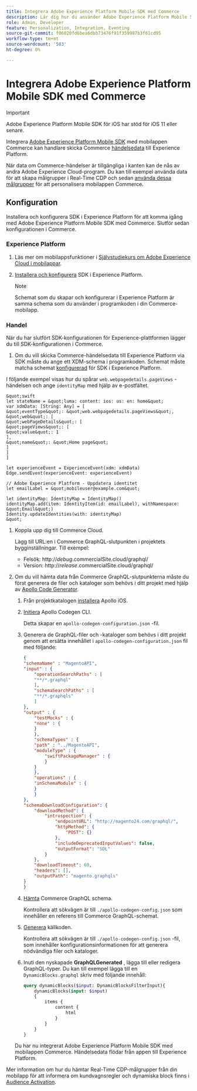 ```yaml
---
title: Integrera Adobe Experience Platform Mobile SDK med Commerce
description: Lär dig hur du använder Adobe Experience Platform Mobile SDK tillsammans med en headless eller anpassad Commerce Store.
role: Admin, Developer
feature: Personalization, Integration, Eventing
source-git-commit: f06020fd6bea6dbb73476f91f359987b3f61cd95
workflow-type: tm+mt
source-wordcount: '583'
ht-degree: 0%

---
```


# Integrera Adobe Experience Platform Mobile SDK med Commerce

>[!IMPORTANT]
>
>Adobe Experience Platform Mobile SDK för iOS har stöd för iOS 11 eller senare.

Integrera [Adobe Experience Platform Mobile SDK](https://developer.adobe.com/client-sdks/documentation/) med mobilappen Commerce kan handlare skicka Commerce  [händelsedata](events.md) till Experience Platform.

När data om Commerce-händelser är tillgängliga i kanten kan de nås av andra Adobe Experience Cloud-program. Du kan till exempel använda data för att skapa målgrupper i Real-Time CDP och sedan [använda dessa målgrupper](https://experienceleague.adobe.com/docs/commerce-admin/customers/audience-activation.html) för att personalisera mobilappen Commerce.

## Konfiguration

Installera och konfigurera SDK i Experience Platform för att komma igång med Adobe Experience Platform Mobile SDK med Commerce. Slutför sedan konfigurationen i Commerce.

### Experience Platform

1. Läs mer om mobilappsfunktioner i [Självstudiekurs om Adobe Experience Cloud i mobilappar](https://experienceleague.adobe.com/docs/platform-learn/implement-mobile-sdk/overview.html).

1. [Installera och konfigurera](https://developer.adobe.com/client-sdks/documentation/getting-started/) SDK i Experience Platform.

   >[!NOTE]
   >
   >Schemat som du skapar och konfigurerar i Experience Platform är samma schema som du använder i programkoden i din Commerce-mobilapp.

### Handel

När du har slutfört SDK-konfigurationen för Experience-plattformen lägger du till SDK-konfigurationen i Commerce.

1. Om du vill skicka Commerce-händelsedata till Experience Platform via SDK måste du ange ett XDM-schema i programkoden. Schemat måste matcha schemat [konfigurerad](https://developer.adobe.com/client-sdks/documentation/getting-started/set-up-schemas-and-datasets/) för SDK i Experience Platform.

I följande exempel visas hur du spårar `web.webpagedetails.pageViews` -händelsen och ange `identityMap` med hjälp av e-postfältet.

    &quot;swift
    let stateName = &quot;luma: content: ios: us: en: home&quot;
    var xdmData: [String: Any] = [
    &quot;eventType&quot;: &quot;web.webpagedetails.pageViews&quot;,
    &quot;web&quot;: [
    &quot;webPageDetails&quot;: [
    &quot;pageViews&quot;: [
    &quot;value&quot;: 1
    ],
    &quot;name&quot;: &quot;Home page&quot;
    ]
    ]
    ]
    
    let experienceEvent = ExperienceEvent(xdm: xdmData)
    Edge.sendEvent(experienceEvent: experienceEvent)
    
    // Adobe Experience Platform - Uppdatera identitet
    let emailLabel = &quot;mobileuser@example.com&quot;
    
    let identityMap: IdentityMap = IdentityMap()
    identityMap.add(item: IdentityItem(id: emailLabel), withNamespace: &quot;Email&quot;)
    Identity.updateIdentities(with: identityMap)
    &quot;

1. Koppla upp dig till Commerce Cloud.

   Lägg till URL:en i Commerce GraphQL-slutpunkten i projektets bygginställningar. Till exempel:

   - Felsök: http://_debug_.commercialSite.cloud/graphql/
   - Version: http://_release_.commercialSite.cloud/graphql/

1. Om du vill hämta data från Commerce GraphQL-slutpunkterna måste du först generera de filer och kataloger som behövs i ditt projekt med hjälp av [Apollo Code Generator](https://www.apollographql.com/docs/ios/).

   1. Från projektkatalogen [installera](https://www.apollographql.com/docs/ios/get-started#1-install-the-apollo-frameworks) Apollo iOS.

   1. [Initiera](https://www.apollographql.com/docs/ios/code-generation/codegen-cli/#initialize) Apollo Codegen CLI.

      Detta skapar en `apollo-codegen-configuration.json` -fil.

   1. Generera de GraphQL-filer och -kataloger som behövs i ditt projekt genom att ersätta innehållet i `apollo-codegen-configuration.json` fil med följande:

      ```json
      {
      "schemaName" : "MagentoAPI",
      "input" : {
          "operationSearchPaths" : [
          "**/*.graphql"
          ],
          "schemaSearchPaths" : [
          "**/*.graphqls"
          ]
      },
      "output" : {
          "testMocks" : {
          "none" : {
          }
          },
          "schemaTypes" : {
          "path" : "../MagentoAPI",
          "moduleType" : {
              "swiftPackageManager" : {
              }
          }
          },
          "operations" : {
          "inSchemaModule" : {
          }
          }
      },
      "schemaDownloadConfiguration": {
          "downloadMethod": {
              "introspection": {
                  "endpointURL": "http://magento24.com/graphql/",
                  "httpMethod": {
                      "POST": {}
                  },
                  "includeDeprecatedInputValues": false,
                  "outputFormat": "SDL"
              }
          },
          "downloadTimeout": 60,
          "headers": [],
          "outputPath": "magento.graphqls"
      }
      }
      ```

   1. [Hämta](https://www.apollographql.com/docs/ios/code-generation/codegen-cli/#fetch-schema) Commerce GraphQL schema.

      Kontrollera att sökvägen är till `./apollo-codegen-config.json` som innehåller en referens till Commerce GraphQL-schemat.

   1. [Generera](https://www.apollographql.com/docs/ios/code-generation/codegen-cli/#generate) källkoden.

      Kontrollera att sökvägen är till `./apollo-codegen-config.json` -fil, som innehåller konfigurationsinformationen för att generera nödvändiga filer och kataloger.

   1. Inuti den nyskapade **GraphQLGenerated** , lägga till eller redigera GraphQL-typer. Du kan till exempel lägga till en `DynamicBlocks.graphql` skriv med följande innehåll:

      ```graphql
      query dynamicBlocks($input: DynamicBlocksFilterInput){
          dynamicBlocks(input: $input)
          {
              items {
                  content {
                      html
                  }
              }
          }
      }
      ```

   Du har nu integrerat Adobe Experience Platform Mobile SDK med mobilappen Commerce. Händelsedata flödar från appen till Experience Platform.

Mer information om hur du hämtar Real-Time CDP-målgrupper från din mobilapp för att informera om kundvagnsregler och dynamiska block finns i [Audience Activation](https://experienceleague.adobe.com/docs/commerce-admin/customers/audience-activation.html).
